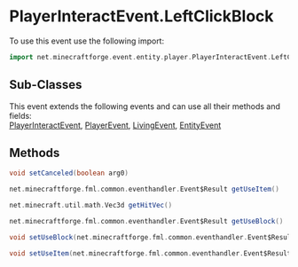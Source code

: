# PlayerInteractEvent.LeftClickBlock

To use this event use the following import:
```groovy
import net.minecraftforge.event.entity.player.PlayerInteractEvent.LeftClickBlock
```

## Sub-Classes
This event extends the following events and can use all their methods and fields: <br>
[PlayerInteractEvent](player_interact_event.md), [PlayerEvent](../player_event/player_event.md), [LivingEvent](../living_event/living_event.md), [EntityEvent](../entity_event/entity_event.md)

## Methods
```groovy
void setCanceled(boolean arg0)
```

```groovy
net.minecraftforge.fml.common.eventhandler.Event$Result getUseItem()
```

```groovy
net.minecraft.util.math.Vec3d getHitVec()
```

```groovy
net.minecraftforge.fml.common.eventhandler.Event$Result getUseBlock()
```

```groovy
void setUseBlock(net.minecraftforge.fml.common.eventhandler.Event$Result arg0)
```

```groovy
void setUseItem(net.minecraftforge.fml.common.eventhandler.Event$Result arg0)
```
